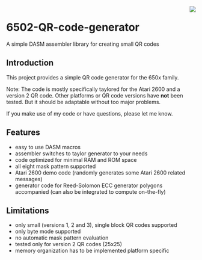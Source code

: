 <img align="right" src="https://github.com/thrust26/6502-QR-code-generator/blob/master/QR-Code.png"/>

# 6502-QR-code-generator
A simple DASM assembler library for creating small QR codes

## Introduction
This project provides a simple QR code generator for the 650x family. 

Note: 
The code is mostly specifically taylored for the Atari 2600 and a version 2 QR code. Other platforms or QR code versions have **not** been tested. But it should be adaptable without too major problems.

If you make use of my code or have questions, please let me know.

## Features
- easy to use DASM macros
- assembler switches to taylor generator to your needs
- code optimized for minimal RAM and ROM space 
- all eight mask pattern supported
- Atari 2600 demo code (randomly generates some Atari 2600 related messages)
- generator code for Reed-Solomon ECC generator polygons accompanied (can also be integrated to compute on-the-fly)

## Limitations
- only small (versions 1, 2 and 3), single block QR codes supported 
- only byte mode supported
- no automatic mask pattern evaluation
- tested only for version 2 QR codes (25x25)
- memory organization has to be implemented platform specific
